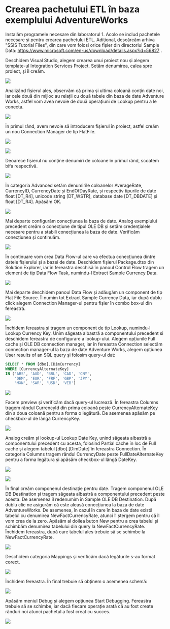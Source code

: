 # Crearea pachetului ETL în baza exemplului AdventureWorks

Instalăm programele necesare din laboratorul 1. Acolo se includ pachetele necesare și pentru crearea pachetului ETL. Adițional, descărcăm arhiva "SSIS Tutorial Files", din care vom folosi orice fișier din directoriul Sample Data: https://www.microsoft.com/en-us/download/details.aspx?id=56827 .

Deschidem Visual Studio, alegem crearea unui proiect nou și alegem template-ul Integration Services Project. Setăm denumirea, calea spre proiect, și îl creăm.

![](img/1.png)

Analizând fișierul ales, observăm că prima și ultima coloană conțin date noi, iar cele două din mijloc au relații cu două tabele din baza de date Adventure Works, astfel vom avea nevoie de două operațiuni de Lookup pentru a le conecta.

![](img/3.png)

În primul rând, avem nevoie să introducem fișierul în proiect, astfel creăm un nou Connection Manager de tip FlatFile. 

![](img/4.png)

![](img/5.png)

Deoarece fișierul nu conține denumiri de coloane în primul rând, scoatem bifa respectivă.

![](img/2.png)

În categoria Advanced setăm denumirile coloanelor AverageRate, CurrencyID, CurrencyDate și EndOfDayRate, și respectiv tipurile de date float [DT_R4], unicode string [DT_WSTR], database date [DT_DBDATE] și float [DT_R4]. Apăsăm OK.

![](img/6.png)

Mai departe configurăm conecțiunea la baza de date. Analog exemplului precedent creăm o conecțiune de tipul OLE DB și setăm credențialele necesare pentru a stabili conecțiunea la baza de date. Verificăm conecțiunea și continuăm.

![](img/7.png)

În continuare vom crea Data Flow-ul care va efectua conecțiunea dintre datele fișierului și a bazei de date. Deschidem fișierul Package.dtsx din Solution Explorer, iar în fereastra deschisă în panoul Control Flow tragem un element de tip Data Flow Task, numindu-l Extract Sample Currency Data. 

![](img/8.png)

Mai departe deschidem panoul Data Flow și adăugăm un component de tip Flat File Source. Îl numim tot Extract Sample Currency Data, iar după dublu click alegem Connection Manager-ul pentru fișier în combo box-ul din fereastră.

![](img/9.png)

Închidem fereastra și tragem un component de tip Lookup, numindu-l Lookup Currency Key. Unim săgeata albastră a componentului precedent si deschidem fereastra de configurare a lookup-ului. Alegem opțiunile Full cache și OLE DB connection manager, iar în fereastra Connection selectăm connection manager-ul la baza de date Adventure Works, alegem opțiunea User results of an SQL query și folosim query-ul dat:

```sql
SELECT * FROM [dbo].[DimCurrency]
WHERE [CurrencyAlternateKey]
IN ('ARS', 'AUD', 'BRL', 'CAD', 'CNY',
    'DEM', 'EUR', 'FRF', 'GBP', 'JPY',
    'MXN', 'SAR', 'USD', 'VEB')
```

![](img/10.png)

Facem preview și verificăm dacă query-ul lucrează. În fereastra Columns tragem rândul CurrencyId din prima coloană peste CurrencyAlternateKey din a doua coloană pentru a forma o legătură. De asemenea apăsăm pe checkbox-ul de lângă CurrencyKey.

![](img/11.png)

Analog creăm și lookup-ul Lookup Date Key, unind săgeata albastră a componentului precedent cu acesta, folosind Partial cache în loc de Full cache și alegem tabelul [dbo].[DimDate] în fereastra Connection. În categoria Columns tragem rândul CurrencyDate peste FullDateAlternateKey pentru a forma legătura și apăsăm checkbox-ul lângă DateKey.

![](img/12.png)

![](img/13.png)

În final creăm componenul destinație pentru date. Tragem componenul OLE DB Destination și tragem săgeata albastră a componentului precedent peste acesta. De asemenea îl redenumim în Sample OLE DB Destination. După dublu clic ne asigurăm că este aleasă conecțiunea la baza de date AdventureWorks. De asemenea, în cazul în care în baza de date există tabelul cu denumirea NewFactCurrencyRate, atunci îl ștergem pentru că îl vom crea de la zero. Apăsăm al doilea buton New pentru a crea tabelul și schimbăm denumirea tabelului din query la NewFactCurrencyRate. Închidem fereastra, după care tabelul ales trebuie să se schimbe la NewFactCurrencyRate.

![](img/14.png)

Deschidem categoria Mappings și verificăm dacă legăturile s-au format corect.

![](img/15.png)

Închidem fereastra. În final trebuie să obținem o asemenea schemă:

![](img/16.png)

Apăsăm meniul Debug și alegem opțiunea Start Debugging. Fereastra trebuie să se schimbe, iar dacă fiecare operație arată că au fost create rânduri noi atunci pachetul a fost creat cu succes.

![](img/17.png)
